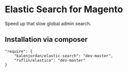 Elastic Search for Magento
==========================

Speed up that slow global admin search.

## Installation via composer

    "require": {
        "kalenjordan/elastic-search": "dev-master",
        "ruflin/elastica": "dev-master"
    }

